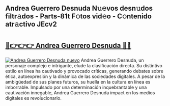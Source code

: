 ## Andrea Guerrero Desnuda N𝚞𝚎vos desn𝚞dos filtr𝚊dos - Parts-81t F𝚘tos vid𝚎o - C𝚘ntenido atr𝚊ctivo JEcv2

# <h2><a href="http://mbdhrd5.tromn.icu/?c=Andrea+Guerrero+Desnuda">🔗👉👉👉 Andrea Guerrero Desnuda 🔗🔗</a></h2>

[![Andrea Guerrero Desnuda nuevo](https://i.imgur.com/pEAQMta.gif)](http://mbdhrd5.tromn.icu/?c=Andrea+Guerrero+Desnuda)
Andrea Guerrero Desnuda, un personaje complejo e intrigante, elude la clasificación directa. Su distintivo estilo en línea ha cautivado y provocado críticas, generando debates sobre ética, autoexpresión y la dinámica de las sociedades digitales. A pesar de la ambigüedad de sus planes futuros, su huella en la cultura en línea es imborrable. Impulsado por una determinación inquebrantable y una cautivación innegable, Andrea Guerrero Desnuda impact en los medios digitales es revolucionario.
